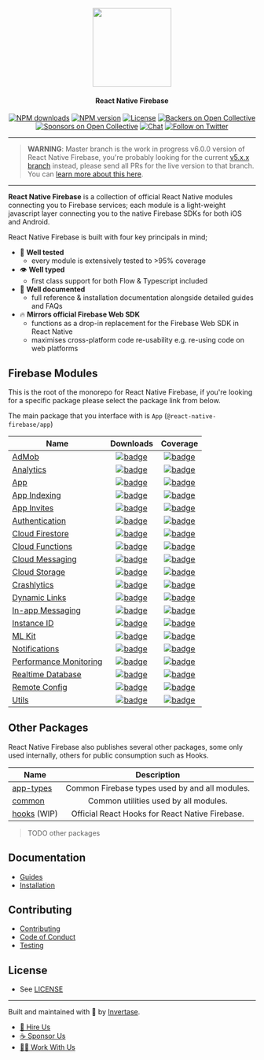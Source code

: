 <p align="center">
  <a href="https://invertase.io/oss/react-native-firebase">
    <img width="160px" src="https://i.imgur.com/JIyBtKW.png"><br/>
  </a>
  <h4 align="center">React Native Firebase</h2>
</p>

<p align="center">
  <a href="https://www.npmjs.com/package/react-native-firebase"><img src="https://img.shields.io/npm/dm/react-native-firebase.svg?style=flat-square" alt="NPM downloads"></a>
  <a href="https://www.npmjs.com/package/react-native-firebase"><img src="https://img.shields.io/npm/v/react-native-firebase.svg?style=flat-square" alt="NPM version"></a>
  <a href="/LICENSE"><img src="https://img.shields.io/npm/l/react-native-firebase.svg?style=flat-square" alt="License"></a>
  <a href="#backers"><img src="https://opencollective.com/react-native-firebase/backers/badge.svg?style=flat-square" alt="Backers on Open Collective"></a>
  <a href="#sponsors"><img src="https://opencollective.com/react-native-firebase/sponsors/badge.svg?style=flat-square" alt="Sponsors on Open Collective"></a>
  <a href="https://invertase.link/discord"><img src="https://img.shields.io/discord/295953187817521152.svg?logo=discord&style=flat-square&colorA=7289da&label=discord" alt="Chat"></a>
  <a href="https://twitter.com/rnfirebase"><img src="https://img.shields.io/twitter/follow/rnfirebase.svg?style=social&label=Follow" alt="Follow on Twitter"></a>
</p>

---

> **WARNING**: Master branch is the work in progress v6.0.0 version of React Native Firebase, you're probably looking for the current [v5.x.x branch](https://github.com/invertase/react-native-firebase/tree/v5.x.x) instead, please send all PRs for the live version to that branch. You can [learn more about this here](https://invertase.io/blog/react-native-firebase-2019).

---

**React Native Firebase** is a collection of official React Native modules connecting you to Firebase services; each module is a light-weight javascript layer connecting you to the native Firebase SDKs for both iOS and Android.

React Native Firebase is built with four key principals in mind;

- 🧪 **Well tested**
  - every module is extensively tested to >95% coverage
- 👁 **Well typed**
  - first class support for both Flow & Typescript included
- 📄 **Well documented**
  - full reference & installation documentation alongside detailed guides and FAQs
- 🔥 **Mirrors official Firebase Web SDK**
  - functions as a drop-in replacement for the Firebase Web SDK in React Native
  - maximises cross-platform code re-usability e.g. re-using code on web platforms

## Firebase Modules

This is the root of the monorepo for React Native Firebase, if you're looking for a specific package please select the package link from below.

The main package that you interface with is `App` (`@react-native-firebase/app`)

| Name                                     |                                                                                      Downloads                                                                                      |                                                          Coverage                                                           |
| ---------------------------------------- | :---------------------------------------------------------------------------------------------------------------------------------------------------------------------------------: | :-------------------------------------------------------------------------------------------------------------------------: |
| [AdMob](/packages/admob)                 |         [![badge](https://img.shields.io/npm/dm/@react-native-firebase/admob.svg?style=for-the-badge&logo=npm)](https://www.npmjs.com/package/@react-native-firebase/admob)         |         [![badge](https://api.rnfirebase.io/coverage/admob/badge)](https://api.rnfirebase.io/coverage/admob/detail)         |
| [Analytics](/packages/analytics)         |     [![badge](https://img.shields.io/npm/dm/@react-native-firebase/analytics.svg?style=for-the-badge&logo=npm)](https://www.npmjs.com/package/@react-native-firebase/analytics)     |     [![badge](https://api.rnfirebase.io/coverage/analytics/badge)](https://api.rnfirebase.io/coverage/analytics/detail)     |
| [App](/packages/app)                     |           [![badge](https://img.shields.io/npm/dm/@react-native-firebase/app.svg?style=for-the-badge&logo=npm)](https://www.npmjs.com/package/@react-native-firebase/app)           |           [![badge](https://api.rnfirebase.io/coverage/app/badge)](https://api.rnfirebase.io/coverage/app/detail)           |
| [App Indexing](/packages/indexing)       |      [![badge](https://img.shields.io/npm/dm/@react-native-firebase/indexing.svg?style=for-the-badge&logo=npm)](https://www.npmjs.com/package/@react-native-firebase/indexing)      |      [![badge](https://api.rnfirebase.io/coverage/indexing/badge)](https://api.rnfirebase.io/coverage/indexing/detail)      |
| [App Invites](/packages/invites)         |       [![badge](https://img.shields.io/npm/dm/@react-native-firebase/invites.svg?style=for-the-badge&logo=npm)](https://www.npmjs.com/package/@react-native-firebase/invites)       |       [![badge](https://api.rnfirebase.io/coverage/invites/badge)](https://api.rnfirebase.io/coverage/invites/detail)       |
| [Authentication](/packages/auth)         |          [![badge](https://img.shields.io/npm/dm/@react-native-firebase/auth.svg?style=for-the-badge&logo=npm)](https://www.npmjs.com/package/@react-native-firebase/auth)          |          [![badge](https://api.rnfirebase.io/coverage/auth/badge)](https://api.rnfirebase.io/coverage/auth/detail)          |
| [Cloud Firestore](/packages/firestore)   |     [![badge](https://img.shields.io/npm/dm/@react-native-firebase/firestore.svg?style=for-the-badge&logo=npm)](https://www.npmjs.com/package/@react-native-firebase/firestore)     |     [![badge](https://api.rnfirebase.io/coverage/firestore/badge)](https://api.rnfirebase.io/coverage/firestore/detail)     |
| [Cloud Functions](/packages/functions)   |     [![badge](https://img.shields.io/npm/dm/@react-native-firebase/functions.svg?style=for-the-badge&logo=npm)](https://www.npmjs.com/package/@react-native-firebase/functions)     |     [![badge](https://api.rnfirebase.io/coverage/functions/badge)](https://api.rnfirebase.io/coverage/functions/detail)     |
| [Cloud Messaging](/packages/messaging)   |     [![badge](https://img.shields.io/npm/dm/@react-native-firebase/messaging.svg?style=for-the-badge&logo=npm)](https://www.npmjs.com/package/@react-native-firebase/messaging)     |     [![badge](https://api.rnfirebase.io/coverage/messaging/badge)](https://api.rnfirebase.io/coverage/messaging/detail)     |
| [Cloud Storage](/packages/storage)       |       [![badge](https://img.shields.io/npm/dm/@react-native-firebase/storage.svg?style=for-the-badge&logo=npm)](https://www.npmjs.com/package/@react-native-firebase/storage)       |       [![badge](https://api.rnfirebase.io/coverage/storage/badge)](https://api.rnfirebase.io/coverage/storage/detail)       |
| [Crashlytics](/packages/crashlytics)     |   [![badge](https://img.shields.io/npm/dm/@react-native-firebase/crashlytics.svg?style=for-the-badge&logo=npm)](https://www.npmjs.com/package/@react-native-firebase/crashlytics)   |   [![badge](https://api.rnfirebase.io/coverage/crashlytics/badge)](https://api.rnfirebase.io/coverage/crashlytics/detail)   |
| [Dynamic Links](/packages/links)         |         [![badge](https://img.shields.io/npm/dm/@react-native-firebase/links.svg?style=for-the-badge&logo=npm)](https://www.npmjs.com/package/@react-native-firebase/links)         |         [![badge](https://api.rnfirebase.io/coverage/links/badge)](https://api.rnfirebase.io/coverage/links/detail)         |
| [In-app Messaging](/packages/fiam)       |          [![badge](https://img.shields.io/npm/dm/@react-native-firebase/fiam.svg?style=for-the-badge&logo=npm)](https://www.npmjs.com/package/@react-native-firebase/fiam)          |          [![badge](https://api.rnfirebase.io/coverage/fiam/badge)](https://api.rnfirebase.io/coverage/fiam/detail)          |
| [Instance ID](/packages/iid)             |           [![badge](https://img.shields.io/npm/dm/@react-native-firebase/iid.svg?style=for-the-badge&logo=npm)](https://www.npmjs.com/package/@react-native-firebase/iid)           |           [![badge](https://api.rnfirebase.io/coverage/iid/badge)](https://api.rnfirebase.io/coverage/iid/detail)           |
| [ML Kit](/packages/mlkit)                |         [![badge](https://img.shields.io/npm/dm/@react-native-firebase/mlkit.svg?style=for-the-badge&logo=npm)](https://www.npmjs.com/package/@react-native-firebase/mlkit)         |         [![badge](https://api.rnfirebase.io/coverage/mlkit/badge)](https://api.rnfirebase.io/coverage/mlkit/detail)         |
| [Notifications](/packages/notifications) | [![badge](https://img.shields.io/npm/dm/@react-native-firebase/notifications.svg?style=for-the-badge&logo=npm)](https://www.npmjs.com/package/@react-native-firebase/notifications) | [![badge](https://api.rnfirebase.io/coverage/notifications/badge)](https://api.rnfirebase.io/coverage/notifications/detail) |
| [Performance Monitoring](/packages/perf) |          [![badge](https://img.shields.io/npm/dm/@react-native-firebase/perf.svg?style=for-the-badge&logo=npm)](https://www.npmjs.com/package/@react-native-firebase/perf)          |          [![badge](https://api.rnfirebase.io/coverage/perf/badge)](https://api.rnfirebase.io/coverage/perf/detail)          |
| [Realtime Database](/packages/database)  |      [![badge](https://img.shields.io/npm/dm/@react-native-firebase/database.svg?style=for-the-badge&logo=npm)](https://www.npmjs.com/package/@react-native-firebase/database)      |      [![badge](https://api.rnfirebase.io/coverage/database/badge)](https://api.rnfirebase.io/coverage/database/detail)      |
| [Remote Config](/packages/config)        |        [![badge](https://img.shields.io/npm/dm/@react-native-firebase/config.svg?style=for-the-badge&logo=npm)](https://www.npmjs.com/package/@react-native-firebase/config)        |        [![badge](https://api.rnfirebase.io/coverage/config/badge)](https://api.rnfirebase.io/coverage/config/detail)        |
| [Utils](/packages/utils)                 |         [![badge](https://img.shields.io/npm/dm/@react-native-firebase/utils.svg?style=for-the-badge&logo=npm)](https://www.npmjs.com/package/@react-native-firebase/utils)         |         [![badge](https://api.rnfirebase.io/coverage/utils/badge)](https://api.rnfirebase.io/coverage/utils/detail)         |

## Other Packages

React Native Firebase also publishes several other packages, some only used internally, others for public consumption such as Hooks.

| Name                             |                   Description                   |
| -------------------------------- | :---------------------------------------------: |
| [app-types](/packages/app-types) | Common Firebase types used by and all modules.  |
| [common](/packages/common)       |      Common utilities used by all modules.      |
| [hooks](/packages/hooks) (WIP)   | Official React Hooks for React Native Firebase. |

> TODO other packages

## Documentation

- [Guides](#TODO)
- [Installation](#TODO)

## Contributing

- [Contributing](/CONTRIBUTING.md)
- [Code of Conduct](/CODE_OF_CONDUCT.md)
- [Testing](/tests/README.md)

## License

- See [LICENSE](/LICENSE)

---

Built and maintained with 💛 by [Invertase](https://invertase.io).

- [💼 Hire Us](https://invertase.io/hire-us)
- [☕️ Sponsor Us](https://opencollective.com/react-native-firebase)
- [👩‍💻 Work With Us](https://invertase.io/jobs)
